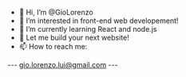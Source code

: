 - 👋 Hi, I’m @GioLorenzo
- 👀 I’m interested in front-end web developement!
- 🌱 I’m currently learning React and node.js
- 💞️ Let me build your next website!
- 📫 How to reach me:

---  gio.lorenzo.lui@gmail.com  ---


